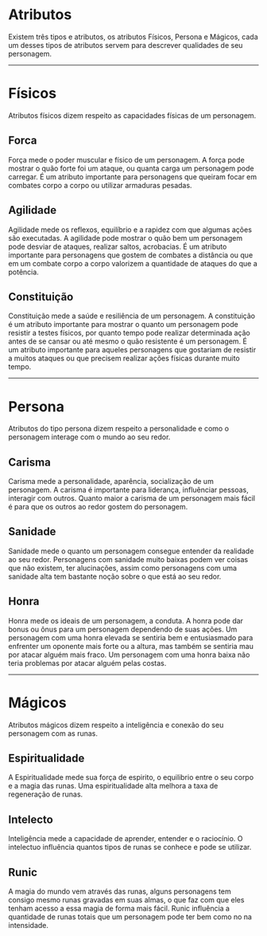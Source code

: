 # Atributos
Existem três tipos e atributos, os atributos Físicos, Persona e Mágicos, cada um desses tipos de atributos servem para descrever qualidades de seu personagem.

---

# Físicos
Atributos físicos dizem respeito as capacidades físicas de um personagem.

## Forca
Força mede o poder muscular e físico de um personagem. A força pode mostrar o quão forte foi um ataque, ou quanta carga um personagem pode carregar. É um atributo importante para personagens que queiram focar em combates corpo a corpo ou utilizar armaduras pesadas.

## Agilidade
Agilidade mede os reflexos, equilíbrio e a rapidez com que algumas ações são executadas. A agilidade pode mostrar o quão bem um personagem pode desviar de ataques, realizar saltos, acrobacias. É um atributo importante para personagens que gostem de combates a distância ou que em um combate corpo a corpo valorizem a quantidade de ataques do que a potência.

## Constituição
Constituição mede a saúde e resiliência de um personagem. A constituição é um atributo importante para mostrar o quanto um personagem pode resistir a testes físicos, por quanto tempo pode realizar determinada ação antes de se cansar ou até mesmo o quão resistente é um personagem. É um atributo importante para aqueles personagens que
gostariam de resistir a muitos ataques ou que precisem realizar ações físicas durante muito tempo.

---

# Persona
Atributos do tipo persona dizem respeito a personalidade e como o personagem interage com o mundo ao seu redor.

## Carisma
Carisma mede a personalidade, aparência, socialização de um personagem. A carisma é importante para liderança,
influênciar pessoas, interagir com outros. Quanto maior a carisma de um personagem mais fácil é para que os
outros ao redor gostem do personagem.

## Sanidade
Sanidade mede o quanto um personagem consegue entender da realidade ao seu redor. Personagens com sanidade muito baixas podem ver coisas que não existem, ter alucinações, assim como personagens com uma sanidade alta tem bastante noção sobre o que está ao seu redor.

## Honra
Honra mede os ideais de um personagem, a conduta. A honra pode dar bonus ou ônus para um personagem dependendo de suas ações. Um personagem com uma honra elevada se sentiria bem e entusiasmado para enfrenter um oponente mais forte ou a altura, mas também se sentiria mau por atacar alguém mais fraco. Um personagem com uma honra baixa não teria problemas por atacar alguém pelas costas.

---

# Mágicos
Atributos mágicos dizem respeito a inteligência e conexão do seu personagem com as runas.

## Espiritualidade
A Espiritualidade mede sua força de espirito, o equilibrio entre o seu corpo e a magia das runas. Uma espiritualidade alta melhora a taxa de regeneração de runas.

## Intelecto
Inteligência mede a capacidade de aprender, entender e o raciocínio. O intelectuo influência quantos tipos de runas se conhece e pode se utilizar.

## Runic
A magia do mundo vem através das runas, alguns personagens tem consigo mesmo runas gravadas em suas almas, o que faz com que eles tenham acesso a essa magia de forma mais fácil. Runic influência a quantidade de runas totais que um personagem pode ter bem como no na intensidade.
